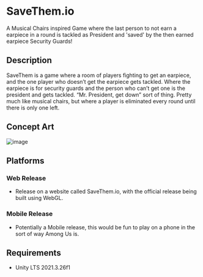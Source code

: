 # SaveThem.io
A Musical Chairs inspired Game where the last person to not earn a earpiece in a round is tackled as President and 'saved' by the then earned earpiece Security Guards!

## Description
SaveThem is a game where a room of players fighting to get an earpiece, and the one player who doesn’t get the earpiece gets tackled. Where the earpiece is for security guards and the person who can’t get one is the president and gets tackled. “Mr. President, get down” sort of thing. Pretty much like musical chairs, but where a player is eliminated every round until there is only one left.

## Concept Art
![image](https://github.com/Marco-Puig/SaveThem/assets/90495366/42dd9eea-46e5-405e-94d9-954fc4dfe979)

## Platforms
### Web Release
- Release on a website called SaveThem.io, with the official release being built using WebGL.
### Mobile Release
- Potentially a Mobile release, this would be fun to play on a phone in the sort of way Among Us is.

## Requirements
- Unity LTS 2021.3.26f1
